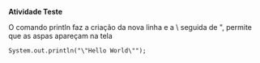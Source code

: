 **Atividade Teste**

O comando println faz a criação da nova linha e a \ seguida de ", permite que as aspas apareçam na tela

`System.out.println("\"Hello World\"");`
